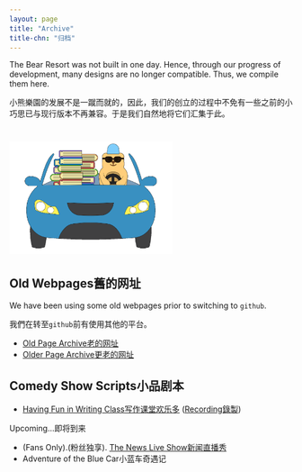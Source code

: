 ```yaml
---
layout: page
title: "Archive"
title-chn: "归档"
---
```


<span class="eng">The Bear Resort was not built in one day. Hence, through our progress of development, many designs are no longer compatible. Thus, we compile them here.</span>

<span class="chn">小熊樂園的发展不是一蹴而就的，因此，我们的创立的过程中不免有一些之前的小巧思已与现行版本不再兼容。于是我们自然地将它们汇集于此。</span>

# <img src="/logos/archive.gif" height="200"><br>

## <span class="eng">Old Webpages</span><span class="chn">舊的网址</span>

<span class="eng">We have been using some old webpages prior to switching to `github`.</span>

<span class="chn">我們在转至`github`前有使用其他的平台。</span>


- [<span class="eng">Old Page Archive</span><span class="chn">老的网址</span>](https://sites.google.com/view/bear-resort/home)
- [<span class="eng">Older Page Archive</span><span class="chn">更老的网址</span>](https://livejohnshopkins.sharepoint.com/sites/mathland/bear_resort)

<!-- ## Other Bear Resort Associates <br> 小熊樂園其他
- [Seminars 组会](/Seminars/F24.html)
- [Xiaohongshu Link 小红书链接](https://www.xiaohongshu.com/user/profile/64554f4400000000120358c9)
- [Xiaohongshu Hidden Posts 小红书补档](/posts/intro.html) -->

## <span class="eng">Comedy Show Scripts</span><span class="chn">小品剧本</span>

- [<span class="eng">Having Fun in Writing Class</span><span class="chn">写作课堂欢乐多</span>](小品-写作课堂欢乐多.pdf) ([<span class="eng">Recording</span><span class="chn">錄製</span>](https://youtu.be/VEa-i194gtY?si=HeigVH2i2TaMvuDO&t=7562))

<span class="eng">Upcoming...</span><span class="chn">即将到来</span>

- <span class="eng">(Fans Only).</span><span class="chn">(粉丝独享).</span> [<span class="eng">The News Live Show</span><span class="chn">新闻直播秀</span>](语言-新闻秀.pdff)
- <span class="eng">Adventure of the Blue Car</span><span class="chn">小蓝车奇遇记</span>


<!-- ## Here are our departments <br> 这里是我们的部门
- <img src="/logos/study-abroad.png" width="100" height="100"> Study Abroad Club / 留學俱樂部
- <img src="/logos/space-traveler.png" width="100" height="100"> Space Travelers / 宇宙旅行團
- <img src="/logos/lab-researcher.png" width="100" height="100"> Researcher's Lab / 研發實驗室
- <img src="/logos/literati-writer.png" width="100" height="100"> Literati's Abode / 文創風雅居
- <img src="/logos/future-tech.png" width="100" height="100"> Future Tech City / 未來科學城
- <img src="/logos/endeavor-cook.png" width="100" height="100"> Endeavor's Kitchen / 美食步行街
- <img src="/logos/sports-athlete.png" width="100" height="100"> Stadium of Athletes / 體院運動場 
- <img src="/logos/math-subspce.png" width="100" height="100"> Math Subspace / 純數子空間
- <img src="/logos/king-domain.png" width="100" height="100"> Bear King's Domain / 域屬於熊王 -->
